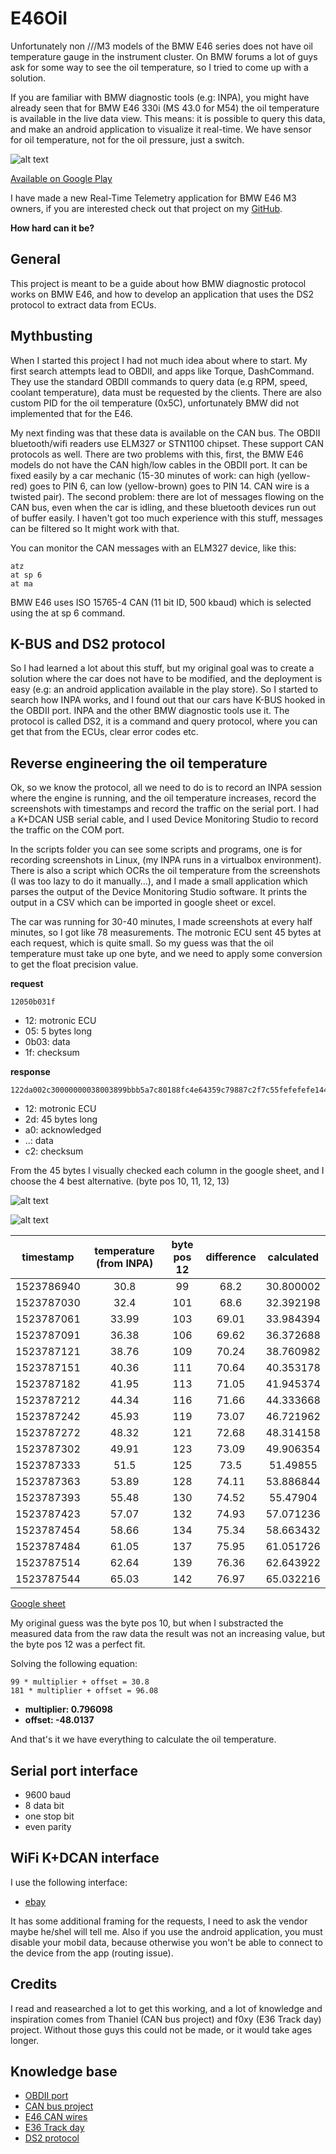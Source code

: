 # E46Oil

Unfortunately non ///M3 models of the BMW E46 series does not have oil temperature gauge
in the instrument cluster. On BMW forums a lot of guys ask for some way to see the
oil temperature, so I tried to come up with a solution.

If you are familiar with BMW diagnostic tools (e.g: INPA), you might have already
seen that for BMW E46 330i (MS 43.0 for M54) the oil temperature is available in the
live data view.
This means: it is possible to query this data, and make an android application
to visualize it real-time. We have sensor for oil temperature, not for the oil
pressure, just a switch.

![alt text](scripts/oilpics/1523787182.png?raw=true "INPA screenshot")

<a href="https://play.google.com/store/apps/details?id=com.tomicooler.bmw.e46oil">Available on Google Play</a>

I have made a new Real-Time Telemetry application for BMW E46 M3 owners, if you are interested check out that project
on my <a href="https://github.com/tomicooler/E46Track">GitHub</a>.

**How hard can it be?**

## General

This project is meant to be a guide about how BMW diagnostic protocol works on BMW E46,
and how to develop an application that uses the DS2 protocol to extract data from ECUs.

## Mythbusting

When I started this project I had not much idea about where to start. My first search
attempts lead to OBDII, and apps like Torque, DashCommand. They use the standard OBDII commands
to query data (e.g RPM, speed, coolant temperature), data must be requested by the clients.
There are also custom PID for the oil temperature (0x5C), unfortunately BMW did not implemented
that for the E46.

My next finding was that these data is available on the CAN bus. The OBDII bluetooth/wifi readers
use ELM327 or STN1100 chipset. These support CAN protocols as well.
There are two problems with this, first, the BMW E46 models do not have the CAN high/low cables in the
OBDII port. It can be fixed easily by a car mechanic (15-30 minutes of work: can high (yellow-red) goes to PIN 6,
can low (yellow-brown) goes to PIN 14. CAN wire is a twisted pair).
The second problem: there are lot of messages flowing on the CAN bus, even when the
car is idling, and these bluetooth devices run out of buffer easily. I haven't got too much experience
with this stuff, messages can be filtered so It might work with that.

You can monitor the CAN messages with an ELM327 device, like this:
```
atz
at sp 6
at ma
```

BMW E46 uses ISO 15765-4 CAN (11 bit ID, 500 kbaud) which is selected using the at sp 6 command.

## K-BUS and DS2 protocol

So I had learned a lot about this stuff, but my original goal was to create a solution where the car does not have
to be modified, and the deployment is easy (e.g: an android application available in the play store).
So I started to search how INPA works, and I found out that our cars have K-BUS hooked in the OBDII port.
INPA and the other BMW diagnostic tools use it. The protocol is called DS2, it is a command and query protocol,
where you can get that from the ECUs, clear error codes etc.

## Reverse engineering the oil temperature

Ok, so we know the protocol, all we need to do is to record an INPA session where the engine is running,
and the oil temperature increases, record the screenshots with timestamps and record the traffic on the
serial port. I had a K+DCAN USB serial cable, and I used Device Monitoring Studio to record the traffic
on the COM port.

In the scripts folder you can see some scripts and programs, one is for recording screenshots in Linux,
(my INPA runs in a virtualbox environment). There is also a script which OCRs the oil temperature from
the screenshots (I was too lazy to do it manually...), and I made a small application which parses the
output of the Device Monitoring Studio software. It prints the output in a CSV which can be imported in
google sheet or excel.

The car was running for 30-40 minutes, I made screenshots at every half minutes, so I got like 78 measurements.
The motronic ECU sent 45 bytes at each request, which is quite small. So my guess was that the oil temperature
must take up one byte, and we need to apply some conversion to get the float precision value.

**request**
```
12050b031f
```

 - 12: motronic ECU
 - 05: 5 bytes long
 - 0b03: data
 - 1f: checksum

**response**
```
122da002c30000000038003899bbb5a7c80188fc4e64359c79887c2f7c55fefefefe1447097605050d2e9086c2
```

 - 12: motronic ECU
 - 2d: 45 bytes long
 - a0: acknowledged
 - ..: data
 - c2: checksum

From the 45 bytes I visually checked each column in the google sheet, and I choose the
4 best alternative. (byte pos 10, 11, 12, 13)


![alt text](scripts/temp-inpa.png?raw=true "Actual oil temperature (screenshots)")

![alt text](scripts/raw-data.png?raw=true "Raw data from INPA")


|timestamp   | temperature (from INPA) | byte pos 12 | difference | calculated |
| :--------: | :---------------------: | :---------: | :--------: | :--------: |
| 1523786940 | 30.8	                   | 99          | 68.2       | 30.800002  |
| 1523787030 | 32.4	                   | 101         | 68.6	      | 32.392198 |
| 1523787061 | 33.99	               | 103         | 69.01      |	33.984394 |
| 1523787091 | 36.38	               | 106         | 69.62      |	36.372688 |
| 1523787121 | 38.76	               | 109         | 70.24      |	38.760982 |
| 1523787151 | 40.36	               | 111         | 70.64      |	40.353178 |
| 1523787182 | 41.95	               | 113         | 71.05      |	41.945374 |
| 1523787212 | 44.34	               | 116         | 71.66      |	44.333668 |
| 1523787242 | 45.93	               | 119         | 73.07      |	46.721962 |
| 1523787272 | 48.32	               | 121         | 72.68      |	48.314158 |
| 1523787302 | 49.91	               | 123         | 73.09      |	49.906354 |
| 1523787333 | 51.5	                   | 125         | 73.5       | 51.49855 |
| 1523787363 | 53.89	               | 128         | 74.11      |	53.886844 |
| 1523787393 | 55.48	               | 130         | 74.52      |	55.47904 |
| 1523787423 | 57.07	               | 132         | 74.93      |	57.071236 |
| 1523787454 | 58.66	               | 134         | 75.34      |	58.663432 |
| 1523787484 | 61.05	               | 137         | 75.95      |	61.051726 |
| 1523787514 | 62.64	               | 139         | 76.36      |	62.643922 |
| 1523787544 | 65.03	               | 142         | 76.97      |	65.032216 |


[Google sheet](https://drive.google.com/open?id=1seDWL7pUR_3i3hBAskou56WUeok1vXNB)

My original guess was the byte pos 10, but when I substracted the measured data from the raw data the
result was not an increasing value, but the byte pos 12 was a perfect fit.

Solving the following equation:
```
99 * multiplier + offset = 30.8
181 * multiplier + offset = 96.08
```

 - **multiplier: 0.796098**
 - **offset: -48.0137**

And that's it we have everything to calculate the oil temperature.

## Serial port interface

 - 9600 baud
 - 8 data bit
 - one stop bit
 - even parity

## WiFi K+DCAN interface

I use the following interface:

 - [ebay](https://www.ebay.com/usr/catastefy)

It has some additional framing for the requests, I need to ask the vendor maybe he/shel will tell me.
Also if you use the android application, you must disable your mobil data, because otherwise you
won't be able to connect to the device from the app (routing issue).

## Credits

I read and reasearched a lot to get this working, and a lot of knowledge and inspiration comes from
Thaniel (CAN bus project) and f0xy (E36 Track day) project. Without those guys this could not be made,
or it would take ages longer.

## Knowledge base

- [OBDII port](https://www.scantool.net/blog/which-obd-ii-protocol-is-supported-by-my-vehicle/)
- [CAN bus project](https://www.bimmerforums.com/forum/showthread.php?1887229-E46-Can-bus-project)
- [E46 CAN wires](https://wiki.autosportlabs.com/BMW_E46_CAN)
- [E36 Track day](https://www.cliosport.net/threads/e36-track-day-hack-m52-m54-3-0l-engine-build.717773/page-15#post-10524146)
- [DS2 protocol](http://markgardnergibson.com/BMW/protocol.html)
